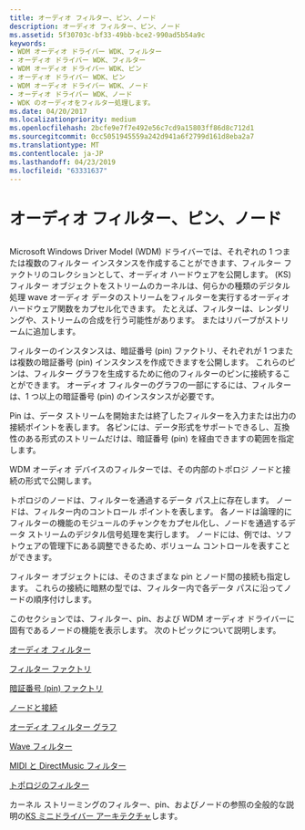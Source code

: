 ```yaml
---
title: オーディオ フィルター、ピン、ノード
description: オーディオ フィルター、ピン、ノード
ms.assetid: 5f30703c-bf33-49bb-bce2-990ad5b54a9c
keywords:
- WDM オーディオ ドライバー WDK、フィルター
- オーディオ ドライバー WDK、フィルター
- WDM オーディオ ドライバー WDK、ピン
- オーディオ ドライバー WDK、ピン
- WDM オーディオ ドライバー WDK、ノード
- オーディオ ドライバー WDK、ノード
- WDK のオーディオをフィルター処理します。
ms.date: 04/20/2017
ms.localizationpriority: medium
ms.openlocfilehash: 2bcfe9e7f7e492e56c7cd9a15803ff86d8c712d1
ms.sourcegitcommit: 0cc5051945559a242d941a6f2799d161d8eba2a7
ms.translationtype: MT
ms.contentlocale: ja-JP
ms.lasthandoff: 04/23/2019
ms.locfileid: "63331637"
---
```

# <a name="audio-filters-pins-and-nodes"></a>オーディオ フィルター、ピン、ノード


## <span id="audio_filters_pins_and_nodes"></span><span id="AUDIO_FILTERS_PINS_AND_NODES"></span>


Microsoft Windows Driver Model (WDM) ドライバーでは、それぞれの 1 つまたは複数のフィルター インスタンスを作成することができます、フィルター ファクトリのコレクションとして、オーディオ ハードウェアを公開します。 (KS) フィルター オブジェクトをストリームのカーネルは、何らかの種類のデジタル処理 wave オーディオ データのストリームをフィルターを実行するオーディオ ハードウェア関数をカプセル化できます。 たとえば、フィルターは、レンダリングや、ストリームの合成を行う可能性があります。 またはリバーブがストリームに追加します。

フィルターのインスタンスは、暗証番号 (pin) ファクトリ、それぞれが 1 つまたは複数の暗証番号 (pin) インスタンスを作成できますを公開します。 これらのピンは、フィルター グラフを生成するために他のフィルターのピンに接続することができます。 オーディオ フィルターのグラフの一部にするには、フィルターは、1 つ以上の暗証番号 (pin) のインスタンスが必要です。

Pin は、データ ストリームを開始または終了したフィルターを入力または出力の接続ポイントを表します。 各ピンには、データ形式をサポートできるし、互換性のある形式のストリームだけは、暗証番号 (pin) を経由できますの範囲を指定します。

WDM オーディオ デバイスのフィルターでは、その内部のトポロジ ノードと接続の形式で公開します。

トポロジのノードは、フィルターを通過するデータ パス上に存在します。 ノードは、フィルター内のコントロール ポイントを表します。 各ノードは論理的にフィルターの機能のモジュールのチャンクをカプセル化し、ノードを通過するデータ ストリームのデジタル信号処理を実行します。 ノードには、例では、ソフトウェアの管理下にある調整できるため、ボリューム コントロールを表すことができます。

フィルター オブジェクトには、そのさまざまな pin とノード間の接続も指定します。 これらの接続に暗黙の型では、フィルター内で各データ パスに沿ってノードの順序付けします。

このセクションでは、フィルター、pin、および WDM オーディオ ドライバーに固有であるノードの機能を表示します。 次のトピックについて説明します。

[オーディオ フィルター](audio-filters.md)

[フィルター ファクトリ](filter-factories.md)

[暗証番号 (pin) ファクトリ](pin-factories.md)

[ノードと接続](nodes-and-connections.md)

[オーディオ フィルター グラフ](audio-filter-graphs.md)

[Wave フィルター](wave-filters.md)

[MIDI と DirectMusic フィルター](midi-and-directmusic-filters.md)

[トポロジのフィルター](topology-filters.md)

カーネル ストリーミングのフィルター、pin、およびノードの参照の全般的な説明の[KS ミニドライバー アーキテクチャ](https://msdn.microsoft.com/library/windows/hardware/ff567656)します。

 

 




